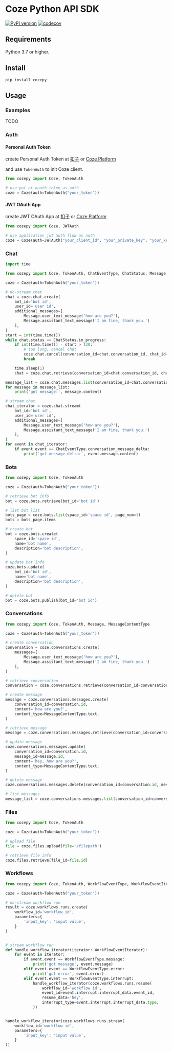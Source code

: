 # Coze Python API SDK

[![PyPI version](https://img.shields.io/pypi/v/cozepy.svg)](https://pypi.org/project/cozepy/)
[![codecov](https://codecov.io/github/coze-dev/coze-py/graph/badge.svg?token=U6OKGQXF0E)](https://codecov.io/github/coze-dev/coze-py)

## Requirements

Python 3.7 or higher.

## Install

```shell
pip install cozepy
```

## Usage

### Examples

TODO

### Auth

#### Personal Auth Token

create Personal Auth Token at [扣子](https://www.coze.cn/open/oauth/pats) or [Coze Platform](https://www.coze.com/open/oauth/pats)

and use `TokenAuth` to init Coze client.

```python
from cozepy import Coze, TokenAuth

# use pat or oauth token as auth
coze = Coze(auth=TokenAuth("your_token"))
```

#### JWT OAuth App

create JWT OAuth App at [扣子](https://www.coze.cn/open/oauth/apps) or [Coze Platform](https://www.coze.com/open/oauth/apps)

```python
from cozepy import Coze, JWTAuth

# use application jwt auth flow as auth
coze = Coze(auth=JWTAuth("your_client_id", "your_private_key", "your_key_id"))
```

### Chat

```python
import time

from cozepy import Coze, TokenAuth, ChatEventType, ChatStatus, Message

coze = Coze(auth=TokenAuth("your_token"))

# no-stream chat
chat = coze.chat.create(
    bot_id='bot id',
    user_id='user id',
    additional_messages=[
        Message.user_text_message('how are you?'),
        Message.assistant_text_message('I am fine, thank you.')
    ],
)
start = int(time.time())
while chat.status == ChatStatus.in_progress:
    if int(time.time()) - start > 120:
        # too long, cancel chat
        coze.chat.cancel(conversation_id=chat.conversation_id, chat_id=chat.chat_id)
        break

    time.sleep(1)
    chat = coze.chat.retrieve(conversation_id=chat.conversation_id, chat_id=chat.chat_id)

message_list = coze.chat.messages.list(conversation_id=chat.conversation_id, chat_id=chat.chat_id)
for message in message_list:
    print('got message:', message.content)

# stream chat
chat_iterator = coze.chat.stream(
    bot_id='bot id',
    user_id='user id',
    additional_messages=[
        Message.user_text_message('how are you?'),
        Message.assistant_text_message('I am fine, thank you.')
    ],
)
for event in chat_iterator:
    if event.event == ChatEventType.conversation_message_delta:
        print('got message delta:', event.message.content)
```

### Bots

```python
from cozepy import Coze, TokenAuth

coze = Coze(auth=TokenAuth("your_token"))

# retrieve bot info
bot = coze.bots.retrieve(bot_id='bot id')

# list bot list
bots_page = coze.bots.list(space_id='space id', page_num=1)
bots = bots_page.items

# create bot
bot = coze.bots.create(
    space_id='space id',
    name='bot name',
    description='bot description',
)

# update bot info
coze.bots.update(
    bot_id='bot id',
    name='bot name',
    description='bot description',
)

# delete bot
bot = coze.bots.publish(bot_id='bot id')
```

### Conversations

```python
from cozepy import Coze, TokenAuth, Message, MessageContentType

coze = Coze(auth=TokenAuth("your_token"))

# create conversation
conversation = coze.conversations.create(
    messages=[
        Message.user_text_message('how are you?'),
        Message.assistant_text_message('I am fine, thank you.')
    ],
)

# retrieve conversation
conversation = coze.conversations.retrieve(conversation_id=conversation.id)

# create message
message = coze.conversations.messages.create(
    conversation_id=conversation.id,
    content='how are you?',
    content_type=MessageContentType.text,
)

# retrieve message
message = coze.conversations.messages.retrieve(conversation_id=conversation.id, message_id=message.id)

# update message
coze.conversations.messages.update(
    conversation_id=conversation.id,
    message_id=message.id,
    content='hey, how are you?',
    content_type=MessageContentType.text,
)

# delete message
coze.conversations.messages.delete(conversation_id=conversation.id, message_id=message.id)

# list messages
message_list = coze.conversations.messages.list(conversation_id=conversation.id)
```

### Files

```python
from cozepy import Coze, TokenAuth

coze = Coze(auth=TokenAuth("your_token"))

# upload file
file = coze.files.upload(file='/filepath')

# retrieve file info
coze.files.retrieve(file_id=file.id)
```

### Workflows

```python
from cozepy import Coze, TokenAuth, WorkflowEventType, WorkflowEventIterator

coze = Coze(auth=TokenAuth("your_token"))

# no-stream workflow run
result = coze.workflows.runs.create(
    workflow_id='workflow id',
    parameters={
        'input_key': 'input value',
    }
)


# stream workflow run
def handle_workflow_iterator(iterator: WorkflowEventIterator):
    for event in iterator:
        if event.event == WorkflowEventType.message:
            print('got message', event.message)
        elif event.event == WorkflowEventType.error:
            print('got error', event.error)
        elif event.event == WorkflowEventType.interrupt:
            handle_workflow_iterator(coze.workflows.runs.resume(
                workflow_id='workflow id',
                event_id=event.interrupt.interrupt_data.event_id,
                resume_data='hey',
                interrupt_type=event.interrupt.interrupt_data.type,
            ))


handle_workflow_iterator(coze.workflows.runs.stream(
    workflow_id='workflow id',
    parameters={
        'input_key': 'input value',
    }
))
```